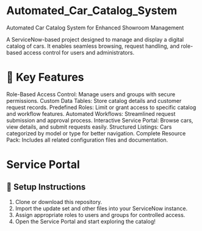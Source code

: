 # Automated_Car_Catalog_System
Automated Car Catalog System for Enhanced Showroom Management

A ServiceNow-based project designed to manage and display a digital catalog of cars. It enables seamless browsing, request handling, and role-based access control for users and administrators.

# 🔧 Key Features
Role-Based Access Control: Manage users and groups with secure permissions.
Custom Data Tables: Store catalog details and customer request records.
Predefined Roles: Limit or grant access to specific catalog and workflow features.
Automated Workflows: Streamlined request submission and approval process.
Interactive Service Portal: Browse cars, view details, and submit requests easily.
Structured Listings: Cars categorized by model or type for better navigation.
Complete Resource Pack: Includes all related configuration files and documentation.

# Service Portal
## 🚀 Setup Instructions
1. Clone or download this repository.
2. Import the update set and other files into your ServiceNow instance.
3. Assign appropriate roles to users and groups for controlled access.
4. Open the Service Portal and start exploring the catalog!
